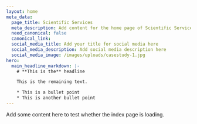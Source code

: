 ```yaml
---
layout: home
meta_data:
  page_title: Scientific Services
  meta_description: Add content for the home page of Scientific Services here...
  need_canonical: false
  canonical_link:
  social_media_title: Add your title for social media here
  social_media_description: Add social media description here
  social_media_image: /images/uploads/casestudy-1.jpg
hero:
  main_headline_markdown: |-
    # **This is the** headline

    This is the remaining text.

    * This is a bullet point
    * This is another bullet point
---
```


Add some content here to test whether the index page is loading.